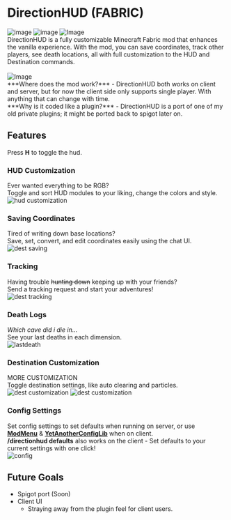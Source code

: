 # DirectionHUD (FABRIC)
<img src="https://img.shields.io/github/v/release/oth3r/DirectionHUD-F?color=blueviolet&logo=github" alt="image">
<img src="https://img.shields.io/modrinth/dt/directionhud?label=Modrinth&logo=modrinth" alt="image">
<img src="https://cf.way2muchnoise.eu/843483.svg", alt="Image">
<br>
DirectionHUD is a fully customizable Minecraft Fabric mod 
that enhances the vanilla experience. 
With the mod, you can save coordinates, track other players, see death locations, all with full customization to the HUD and Destination commands.
<br><br>
<img src="https://cdn.discordapp.com/attachments/801291003494400021/1089247576450142338/ezgif.com-resize.gif" alt="Image">
<br>
***Where does the mod work?*** - DirectionHUD both works on client and server, but for now the client side only supports single player. With anything that can change with time.
<br>
***Why is it coded like a plugin?*** - DirectionHUD is a port of one of my old private plugins; it might be ported back to spigot later on. <br>

## Features
Press **H** to toggle the hud.
### HUD Customization
Ever wanted everything to be RGB?<br>
Toggle and sort HUD modules to your liking, change the colors and style. <br>
<img src="https://cdn.discordapp.com/attachments/801291003494400021/1093303656411054171/customization_hud.gif" alt="hud customization">

### Saving Coordinates
Tired of writing down base locations?<br>
Save, set, convert, and edit coordinates easily using the chat UI. <br>
<img src="https://cdn.discordapp.com/attachments/801291003494400021/1093304276522111006/dest_saving.gif" alt="dest saving">

### Tracking
Having trouble ~~hunting down~~ keeping up with your friends?<br>
Send a tracking request and start your adventures! <br>
<img src="https://cdn.discordapp.com/attachments/801291003494400021/1089253521985122497/tracking.gif" alt="dest tracking">

### Death Logs
*Which cave did i die in...*<br>
See your last deaths in each dimension.
<br>
<img src="https://media.giphy.com/media/v1.Y2lkPTc5MGI3NjExNWYwMDI3MmU4YjNmNjVlNzc3N2QzYTg2ZGMxNWNjM2Q3NzhmODZmYiZjdD1n/dZRxf1oDGW6SFsmyCZ/giphy.gif" alt="lastdeath">

### Destination Customization
MORE CUSTOMIZATION<br>
Toggle destination settings, like auto clearing and particles. <br>
<img src="https://cdn.discordapp.com/attachments/801291003494400021/1093305077147631726/adaptive_dest.gif" alt="dest customization">
<img src="https://media.giphy.com/media/v1.Y2lkPTc5MGI3NjExMmNhYmMzYmM1ODBiYzIzNTI0YmQ2NjE0NmZiNTc4OGU1NGExOThmYiZjdD1n/njJ0RiLccOMZ0c3yH5/giphy.gif" alt="dest customization">

### Config Settings
Set config settings to set defaults when running on server, 
or use **[ModMenu](https://modrinth.com/mod/modmenu)** & **[YetAnotherConfigLib](https://modrinth.com/mod/yacl)** when on client. <br>
**/directionhud defaults** also works on the client - Set defaults to your current settings with one click! <br>
<img src="https://cdn.discordapp.com/attachments/801291003494400021/1093264700965392444/2023-04-05_14.54.001.png" alt="config">

## Future Goals

* Spigot port (Soon)
* Client UI
  * Straying away from the plugin feel for client users.
